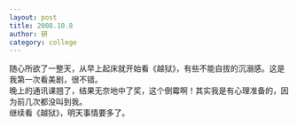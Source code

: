 ```yaml
---
layout: post
title: 2008.10.8
author: 研
category: college
---
```

随心所欲了一整天，从早上起床就开始看《越狱》，有些不能自拔的沉溺感。这是我第一次看美剧，很不错。  
晚上的通讯课翘了，结果无奈地中了奖，这个倒霉啊！其实我是有心理准备的，因为前几次都没叫到我。  
继续看《越狱》，明天事情要多了。